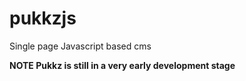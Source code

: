 pukkzjs
=======

Single page Javascript based cms

**NOTE Pukkz is still in a very early development stage**
